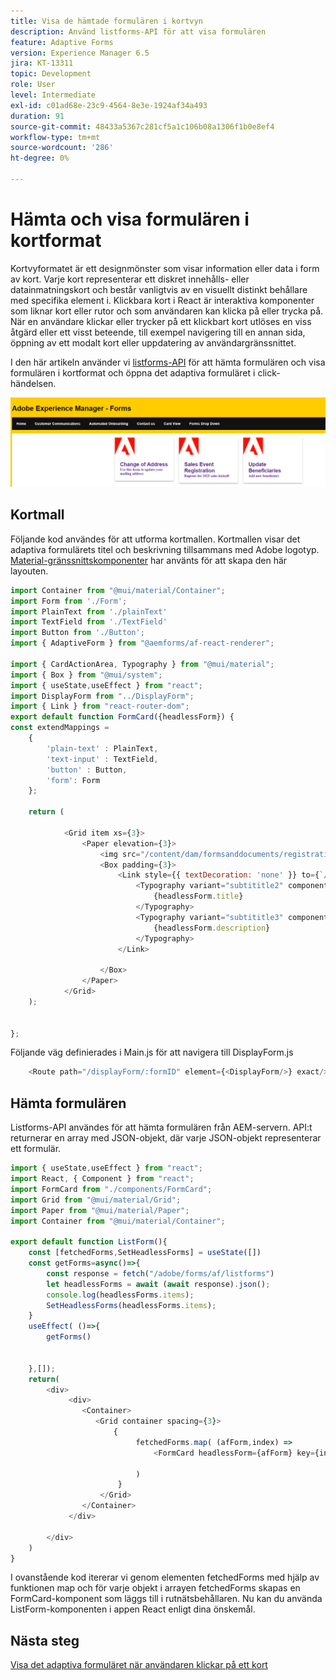 ```yaml
---
title: Visa de hämtade formulären i kortvyn
description: Använd listforms-API för att visa formulären
feature: Adaptive Forms
version: Experience Manager 6.5
jira: KT-13311
topic: Development
role: User
level: Intermediate
exl-id: c01ad68e-23c9-4564-8e3e-1924af34a493
duration: 91
source-git-commit: 48433a5367c281cf5a1c106b08a1306f1b0e8ef4
workflow-type: tm+mt
source-wordcount: '286'
ht-degree: 0%

---
```


# Hämta och visa formulären i kortformat

Kortvyformatet är ett designmönster som visar information eller data i form av kort. Varje kort representerar ett diskret innehålls- eller datainmatningskort och består vanligtvis av en visuellt distinkt behållare med specifika element i.
Klickbara kort i React är interaktiva komponenter som liknar kort eller rutor och som användaren kan klicka på eller trycka på. När en användare klickar eller trycker på ett klickbart kort utlöses en viss åtgärd eller ett visst beteende, till exempel navigering till en annan sida, öppning av ett modalt kort eller uppdatering av användargränssnittet.

I den här artikeln använder vi [listforms-API](https://opensource.adobe.com/aem-forms-af-runtime/api/#tag/List-Forms/operation/listForms) för att hämta formulären och visa formulären i kortformat och öppna det adaptiva formuläret i click-händelsen.

![kort-vy](./assets/card-view-forms.png)

## Kortmall

Följande kod användes för att utforma kortmallen. Kortmallen visar det adaptiva formulärets titel och beskrivning tillsammans med Adobe logotyp. [Material-gränssnittskomponenter](https://mui.com/) har använts för att skapa den här layouten.



```javascript
import Container from "@mui/material/Container";
import Form from './Form';
import PlainText from './plainText'
import TextField from './TextField'
import Button from './Button';
import { AdaptiveForm } from "@aemforms/af-react-renderer";

import { CardActionArea, Typography } from "@mui/material";
import { Box } from "@mui/system";
import { useState,useEffect } from "react";
import DisplayForm from "../DisplayForm";
import { Link } from "react-router-dom";
export default function FormCard({headlessForm}) {
const extendMappings =
    {
        'plain-text' : PlainText,
        'text-input' : TextField,
        'button' : Button,
        'form': Form
    };
   
    return (
        
            <Grid item xs={3}>
                <Paper elevation={3}>
                    <img src="/content/dam/formsanddocuments/registrationform/jcr:content/renditions/cq5dam.thumbnail.48.48.png" className="img"/>
                    <Box padding={3}>
                        <Link style={{ textDecoration: 'none' }} to={`/displayForm${headlessForm.id}`}>
                            <Typography variant="subtititle2" component="h2">
                                {headlessForm.title}
                            </Typography>
                            <Typography variant="subtititle3" component="h4">
                                {headlessForm.description}
                            </Typography>
                        </Link>
                
                    </Box>
                </Paper>
            </Grid>
    );
    

};
```

Följande väg definierades i Main.js för att navigera till DisplayForm.js

```javascript
    <Route path="/displayForm/:formID" element={<DisplayForm/>} exact/>
```

## Hämta formulären

Listforms-API användes för att hämta formulären från AEM-servern. API:t returnerar en array med JSON-objekt, där varje JSON-objekt representerar ett formulär.

```javascript
import { useState,useEffect } from "react";
import React, { Component } from "react";
import FormCard from "./components/FormCard";
import Grid from "@mui/material/Grid";
import Paper from "@mui/material/Paper";
import Container from "@mui/material/Container";
 
export default function ListForm(){
    const [fetchedForms,SetHeadlessForms] = useState([])
    const getForms=async()=>{
        const response = fetch("/adobe/forms/af/listforms")
        let headlessForms = await (await response).json();
        console.log(headlessForms.items);
        SetHeadlessForms(headlessForms.items);
    }
    useEffect( ()=>{
        getForms()
        

    },[]);
    return(
        <div>
             <div>
                <Container>
                   <Grid container spacing={3}>
                       {
                            fetchedForms.map( (afForm,index) =>
                                <FormCard headlessForm={afForm} key={index}/>
                         
                            )
                        }
                    </Grid>
                </Container>
             </div>

        </div>
    )
}
```

I ovanstående kod itererar vi genom elementen fetchedForms med hjälp av funktionen map och för varje objekt i arrayen fetchedForms skapas en FormCard-komponent som läggs till i rutnätsbehållaren. Nu kan du använda ListForm-komponenten i appen React enligt dina önskemål.

## Nästa steg

[Visa det adaptiva formuläret när användaren klickar på ett kort](./open-form-card-view.md)
